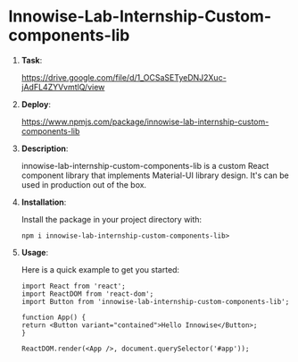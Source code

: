# Innowise-Lab-Internship-Custom-components-lib

1. **Task**:

    https://drive.google.com/file/d/1_OCSaSETyeDNJ2Xuc-jAdFL4ZYVvmtlQ/view

2. **Deploy**:

    https://www.npmjs.com/package/innowise-lab-internship-custom-components-lib

3. **Description**:

    innowise-lab-internship-custom-components-lib is a custom React component library that implements Material-UI library design. It's  can be used in production out of the box.
    
4. **Installation**: 

    Install the package in your project directory with:

    `npm i innowise-lab-internship-custom-components-lib>`


5. **Usage**:

    Here is a quick example to get you started:

    ```
    import React from 'react';
    import ReactDOM from 'react-dom';
    import Button from 'innowise-lab-internship-custom-components-lib';

    function App() {
    return <Button variant="contained">Hello Innowise</Button>;
    }

    ReactDOM.render(<App />, document.querySelector('#app'));

    ```
